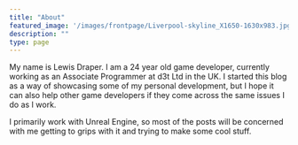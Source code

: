 ```yaml
---
title: "About"
featured_image: '/images/frontpage/Liverpool-skyline_X1650-1630x983.jpg'
description: ""
type: page
---
```

My name is Lewis Draper. I am a 24 year old game developer, currently working as an Associate Programmer at d3t Ltd in the UK. I started this blog as a way of showcasing some of my personal development, but I hope it can also help other game developers if they come across the same issues I do as I work.

I primarily work with Unreal Engine, so most of the posts will be concerned with me getting to grips with it and trying to make some cool stuff.